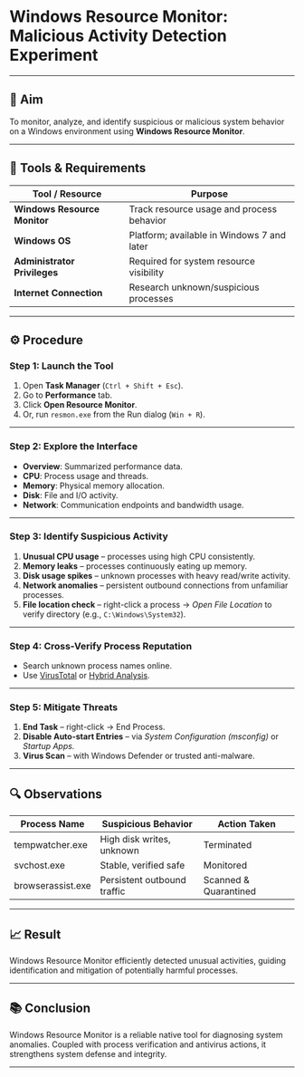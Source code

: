 # Windows Resource Monitor: Malicious Activity Detection Experiment

---

## 🎯 Aim

To monitor, analyze, and identify suspicious or malicious system behavior on a Windows environment using **Windows Resource Monitor**.

---

## 🧰 Tools & Requirements

| Tool / Resource            | Purpose                                                |
|----------------------------|--------------------------------------------------------|
| **Windows Resource Monitor** | Track resource usage and process behavior              |
| **Windows OS**             | Platform; available in Windows 7 and later             |
| **Administrator Privileges** | Required for system resource visibility                |
| **Internet Connection**    | Research unknown/suspicious processes                  |

---

## ⚙️ Procedure

### Step 1: Launch the Tool

1. Open **Task Manager** (`Ctrl + Shift + Esc`).
2. Go to **Performance** tab.
3. Click **Open Resource Monitor**.
4. Or, run `resmon.exe` from the Run dialog (`Win + R`).

---

### Step 2: Explore the Interface

- **Overview**: Summarized performance data.
- **CPU**: Process usage and threads.
- **Memory**: Physical memory allocation.
- **Disk**: File and I/O activity.
- **Network**: Communication endpoints and bandwidth usage.

---

### Step 3: Identify Suspicious Activity

1. **Unusual CPU usage** – processes using high CPU consistently.
2. **Memory leaks** – processes continuously eating up memory.
3. **Disk usage spikes** – unknown processes with heavy read/write activity.
4. **Network anomalies** – persistent outbound connections from unfamiliar processes.
5. **File location check** – right-click a process → *Open File Location* to verify directory (e.g., `C:\Windows\System32`).

---

### Step 4: Cross-Verify Process Reputation

- Search unknown process names online.
- Use [VirusTotal](https://www.virustotal.com/) or [Hybrid Analysis](https://www.hybrid-analysis.com/).

---

### Step 5: Mitigate Threats

1. **End Task** – right-click → End Process.
2. **Disable Auto-start Entries** – via *System Configuration (msconfig)* or *Startup Apps.*
3. **Virus Scan** – with Windows Defender or trusted anti-malware.

---

## 🔍 Observations

| Process Name        | Suspicious Behavior        | Action Taken          |
|---------------------|---------------------------|----------------------|
| tempwatcher.exe     | High disk writes, unknown | Terminated           |
| svchost.exe         | Stable, verified safe     | Monitored            |
| browserassist.exe   | Persistent outbound traffic | Scanned & Quarantined |

---

## 📈 Result

Windows Resource Monitor efficiently detected unusual activities, guiding identification and mitigation of potentially harmful processes.

---

## 📚 Conclusion

Windows Resource Monitor is a reliable native tool for diagnosing system anomalies. Coupled with process verification and antivirus actions, it strengthens system defense and integrity.

---
